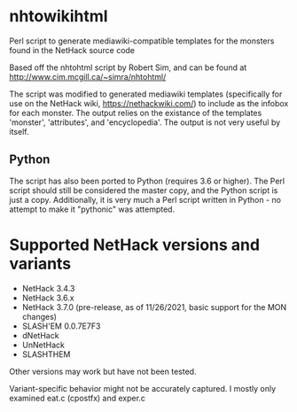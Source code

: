 # nhtowikihtml
Perl script to generate mediawiki-compatible templates for the monsters found in the NetHack source code

Based off the nhtohtml script by Robert Sim, and can be found at http://www.cim.mcgill.ca/~simra/nhtohtml/

The script was modified to generated mediawiki templates (specifically for use on the NetHack wiki, https://nethackwiki.com/) to include as the infobox for each monster.
The output relies on the existance of the templates 'monster', 'attributes', and 'encyclopedia'. The output is not very useful by itself.

## Python

The script has also been ported to Python (requires 3.6 or higher). The Perl script should still be considered the master copy, and the Python script is just a copy. Additionally, it is very much a Perl script written in Python - no attempt to make it "pythonic" was attempted.

# Supported NetHack versions and variants
- NetHack 3.4.3
- NetHack 3.6.x
- NetHack 3.7.0 (pre-release, as of 11/26/2021, basic support for the MON changes)
- SLASH'EM 0.0.7E7F3
- dNetHack
- UnNetHack
- SLASHTHEM

Other versions may work but have not been tested.

Variant-specific behavior might not be accurately captured. I mostly only examined eat.c (cpostfx) and exper.c
